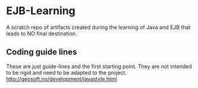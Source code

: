 # EJB-Learning
A scratch repo of artifacts created during the learning of Java and EJB that leads to NO final destination.

## Coding guide lines
These are just guide-lines and the first starting point.  They are not intended to be rigid and need to be adapted to the project.
http://geosoft.no/development/javastyle.html
